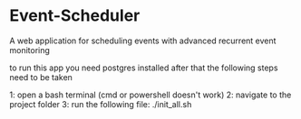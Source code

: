# Event-Scheduler
A web application for scheduling events with advanced recurrent event monitoring

to run this app you need postgres installed after that the following steps need to be taken

1: open a bash terminal (cmd or powershell doesn't work)
2: navigate to the project folder
3: run the following file: ./init_all.sh
